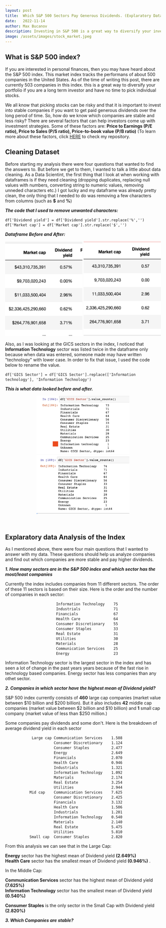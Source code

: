```yaml
---
layout: post
title:  Which S&P 500 Sectors Pay Generous Dividends. (Explaratory Data Analysis of The S&P 500 Index)
date:   2022-11-14
author: Max Bucanov
description: Investing in S&P 500 is a great way to diversify your investment portfolio. However, picking individual stocks can be risky. In this blog you will learn how Statistics and Data Science can help you minimize those risks based on companies' performance.
image: /assets/images/stock_market.jpeg
---
```


## What is S&P 500 index?
If you are interested in personal finances, then you may have heard about the S&P 500 index. This market index tracks the performans of about 500 companies in the United States. As of the time of writing this post, there are currently 503 companies in this index. this is a great way to diversify your portfolio if you are a long term investor and have no time to pick individual stocks. 

We all know that picking stocks can be risky and that it is important to invest into stable companies if you want to get paid generous dividends over the long perod of time. So, how do we know which companies are stable and less risky? There are several factors that can help investors come up with investment strategies. Some of these factors are: **Price to Earnings (P/E ratio), Price to Sales (P/S ratio), Price-to-book value (P/B ratio)** 
(To learn more about these factors, click [HERE](https://github.com/maxbucanov/Web-Scraping-Blog) to check my repository.

## Cleaning Dataset
Before starting my analysis there were four questions that wanted to find the answers to. But before we get to them, I wanted to talk a little about data cleaning. As a Data Scientint, the first thing that I look at when working with dataframes is if they need cleaning (dropping duplicates, replacing null values with numbers, converting string to numeric values, removing unneded characters etc.) I got lucky and my dataframe was already pretty clean, the only thing that I needed to do was removing a few characters from columns (such as **$** and **%**)

**_The code that I used to remove unwanted characters:_**
```
df['Dividend yield'] = df['Dividend yield'].str.replace('%','')
df['Market cap'] = df['Market cap'].str.replace('$','')  
```

**_Dataframe Before and After:_**

<p align="center" >
   <img src= "https://raw.githubusercontent.com/maxbucanov/stat386-projects/main/assets/images/Before_removing_char.png" alt="" style="width:250px;"/>
   <img src= "https://raw.githubusercontent.com/maxbucanov/stat386-projects/main/assets/images/After_removing_char.png" alt="" style="width:250px;"/>
</p>   


Also, as I was looking at the GICS sectors in the index, I noticed that **Information Technology** sector was listed twice in the dataframe only because when data was entered, someone made may have written "technology" with lower case. In order to fix that issue, I used the code below to rename the value.

```
df['GICS Sector'] = df['GICS Sector'].replace(['Information technology'], 'Information Technology')
```

**_This is what data looked before and after._**


  <p align="center" >
   <img src= "https://raw.githubusercontent.com/maxbucanov/stat386-projects/main/assets/images/Before_renaming.png" alt="" style="width:300px;"/>
   <img src= "https://raw.githubusercontent.com/maxbucanov/stat386-projects/main/assets/images/After_renaming.png" alt="" style="width:300px;"/>
</p>

<br> 

## Explaratory data Analysis of the Index
As I mentioned above, there were four main questions that I wanted to answer with my data. These questions should help us analyze companies and find out which companies are more stable and pay higher dividends.

**_1. How many sectors are in the S&P 500 index and which sector has the most/least companies_**

Currently the index includes companies from 11 different sectors. The order of these 11 sectors is based on their size. Here is the order 
and the number of companies in each sector:

                           Information Technology    75
                           Industrials               71
                           Financials                67
                           Health Care               64
                           Consumer Discretionary    55
                           Consumer Staples          33
                           Real Estate               31
                           Utilities                 30
                           Materials                 28
                           Communication Services    25
                           Energy                    23
         
 Information Technology sector is the largest sector in the index and has seen a lot of change in the past years years because of the fast rise in 
 technology based companies. Energy sector has less companies than any othet sector.
 
 **_2. Companies in which sector have the highest mean of Dividend yield?_**
 
 S&P 500 index currently consists of **460** large cap companies (market value between $10 billion and $200 billion). But it also includes 
 **42** middle cap companies (market value between $2 billion and $10 billion) and **1** small cap company (market value of less than $250 million.)
 
 Some companies pay dividends and some don't. Here is the breakdown of average dividend yield in each sector
 
                Large cap Communication Services    1.508
                          Consumer Discretionary    1.124
                          Consumer Staples          2.477
                          Energy                    2.649
                          Financials                2.070
                          Health Care               0.946
                          Industrials               1.321
                          Information Technology    1.092
                          Materials                 2.174
                          Real Estate               3.254
                          Utilities                 2.944
               Mid cap    Communication Services    7.625
                          Consumer Discretionary    2.425
                          Financials                3.132
                          Health Care               1.506
                          Industrials               1.201
                          Information Technology    0.540
                          Materials                 2.140
                          Real Estate               5.475
                          Utilities                 5.810
               Small cap  Consumer Staples          2.820
               
    
From this analysis we can see that in the Large Cap:

**Energy** sector has the highest mean of Dividend yield **(2.649%)**  
**Health Care** sector has the smallest mean of Dividend yield **(0.946%)** .

In the Middle Cap:

**Communication Services** sector has the highest mean of Dividend yield **(7.625%)**  
**Information Technology** sector has the smallest mean of Dividend yield **(0.540%)**

**Consumer Staples** is the only sector in the Small Cap with Dividend yield **(2.820%)**


 **_3. Which Companies are stable?_**
 
